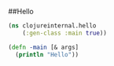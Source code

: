 ##Hello

```clojure
(ns clojureinternal.hello
    (:gen-class :main true))

(defn -main [& args]
  (println "Hello"))
```

